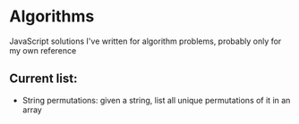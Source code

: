 # Algorithms
JavaScript solutions I've written for algorithm problems, probably only for my own reference


## Current list:
- String permutations: given a string, list all unique permutations of it in an array
